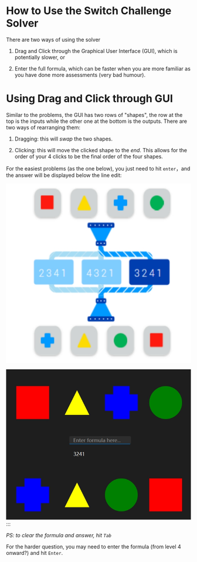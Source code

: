 # How to Use the Switch Challenge Solver

There are two ways of using the solver

1.  Drag and Click through the Graphical User Interface (GUI), which is potentially slower, or

2.  Enter the full formula, which can be faster when you are more familiar as you have done more assessments (very bad humour).

# Using Drag and Click through GUI

Similar to the problems, the GUI has two rows of "shapes", the row at the top is the inputs while the other one at the bottom is the outputs. There are two ways of rearranging them:

1.  Dragging: this will *swap* the two shapes.

2.  Clicking: this will move the clicked shape to the *end*. This allows for the order of your 4 clicks to be the final order of the four shapes.

For the easiest problems (as the one below), you just need to hit `enter`，and the answer will be displayed below the line edit:

![Easy problem](img/level1.png)

![Answer with GUI](img/level1as.png)
:::

*PS: to clear the formula and answer, hit `Tab`*

For the harder question, you may need to enter the formula (from level 4 onward?) and hit `Enter`.
